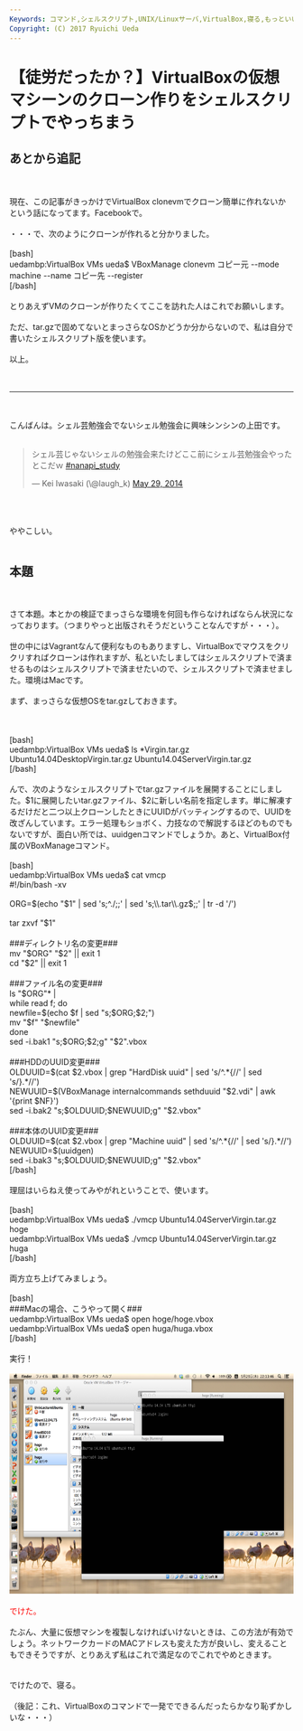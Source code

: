 ```yaml
---
Keywords: コマンド,シェルスクリプト,UNIX/Linuxサーバ,VirtualBox,寝る,もっといい方法ないですか？
Copyright: (C) 2017 Ryuichi Ueda
---
```


# 【徒労だったか？】VirtualBoxの仮想マシーンのクローン作りをシェルスクリプトでやっちまう
<h2>あとから追記</h2><br />
<br />
現在、この記事がきっかけでVirtualBox clonevmでクローン簡単に作れないかという話になってます。Facebookで。<br />
<br />
・・・で、次のようにクローンが作れると分かりました。<br />
<br />
[bash]<br />
uedambp:VirtualBox VMs ueda$ VBoxManage clonevm コピー元 --mode machine --name コピー先 --register<br />
[/bash]<br />
<br />
とりあえずVMのクローンが作りたくてここを訪れた人はこれでお願いします。<br />
<br />
ただ、tar.gzで固めてないとまっさらなOSかどうか分からないので、私は自分で書いたシェルスクリプト版を使います。<br />
<br />
以上。<br />
<br />
<br />
<hr /><br />
<br />
こんばんは。シェル芸勉強会でないシェル勉強会に興味シンシンの上田です。<br />
<br />
<blockquote class="twitter-tweet" data-partner="tweetdeck"><p>シェル芸じゃないシェルの勉強会来たけどここ前にシェル芸勉強会やったとこだｗ <a href="https://twitter.com/search?q=%23nanapi_study&amp;src=hash">#nanapi_study</a></p>&mdash; Kei Iwasaki (\@laugh_k) <a href="https://twitter.com/laugh_k/statuses/471959638506602496">May 29, 2014</a></blockquote><br />
<script async src="//platform.twitter.com/widgets.js" charset="utf-8"></script><br />
<br />
ややこしい。<br />
<br />
<h2>本題</h2><br />
<br />
さて本題。本とかの検証でまっさらな環境を何回も作らなければならん状況になっております。（つまりやっと出版されそうだということなんですが・・・）。<br />
<br />
世の中にはVagrantなんて便利なものもありますし、VirtualBoxでマウスをクリクリすればクローンは作れますが、私といたしましてはシェルスクリプトで済ませるものはシェルスクリプトで済ませたいので、シェルスクリプトで済ませました。環境はMacです。<br />
<br />
まず、まっさらな仮想OSをtar.gzしておきます。<br />
<br />
<!--more--><br />
<br />
[bash]<br />
uedambp:VirtualBox VMs ueda$ ls *Virgin.tar.gz<br />
Ubuntu14.04DesktopVirgin.tar.gz Ubuntu14.04ServerVirgin.tar.gz<br />
[/bash]<br />
<br />
んで、次のようなシェルスクリプトでtar.gzファイルを展開することにしました。$1に展開したいtar.gzファイル、$2に新しい名前を指定します。単に解凍するだけだと二つ以上クローンしたときにUUIDがバッティングするので、UUIDを改ざんしています。エラー処理もショボく、力技なので解説するほどのものでもないですが、面白い所では、uuidgenコマンドでしょうか。あと、VirtualBox付属のVBoxManageコマンド。<br />
<br />
[bash]<br />
uedambp:VirtualBox VMs ueda$ cat vmcp <br />
#!/bin/bash -xv<br />
<br />
ORG=$(echo &quot;$1&quot; | sed 's;^./;;' | sed 's;\\.tar\\.gz$;;' | tr -d '/')<br />
<br />
tar zxvf &quot;$1&quot;<br />
<br />
###ディレクトリ名の変更###<br />
mv &quot;$ORG&quot; &quot;$2&quot; || exit 1<br />
cd &quot;$2&quot; || exit 1<br />
<br />
###ファイル名の変更###<br />
ls &quot;$ORG&quot;* |<br />
while read f; do<br />
 newfile=$(echo $f | sed &quot;s;$ORG;$2;&quot;)<br />
 mv &quot;$f&quot; &quot;$newfile&quot;<br />
done<br />
sed -i.bak1 &quot;s;$ORG;$2;g&quot; &quot;$2&quot;.vbox<br />
<br />
###HDDのUUID変更###<br />
OLDUUID=$(cat $2.vbox | grep &quot;HardDisk uuid&quot; | sed 's/^.*{//' | sed 's/}.*//')<br />
NEWUUID=$(VBoxManage internalcommands sethduuid &quot;$2.vdi&quot; | awk '{print $NF}')<br />
sed -i.bak2 &quot;s;$OLDUUID;$NEWUUID;g&quot; &quot;$2.vbox&quot;<br />
<br />
###本体のUUID変更###<br />
OLDUUID=$(cat $2.vbox | grep &quot;Machine uuid&quot; | sed 's/^.*{//' | sed 's/}.*//')<br />
NEWUUID=$(uuidgen)<br />
sed -i.bak3 &quot;s;$OLDUUID;$NEWUUID;g&quot; &quot;$2.vbox&quot;<br />
[/bash]<br />
<br />
理屈はいらねえ使ってみやがれということで、使います。<br />
<br />
[bash]<br />
uedambp:VirtualBox VMs ueda$ ./vmcp Ubuntu14.04ServerVirgin.tar.gz hoge<br />
uedambp:VirtualBox VMs ueda$ ./vmcp Ubuntu14.04ServerVirgin.tar.gz huga<br />
[/bash]<br />
<br />
両方立ち上げてみましょう。<br />
<br />
[bash]<br />
###Macの場合、こうやって開く###<br />
uedambp:VirtualBox VMs ueda$ open hoge/hoge.vbox<br />
uedambp:VirtualBox VMs ueda$ open huga/huga.vbox<br />
[/bash]<br />
<br />
実行！<br />
<br />
<a href="スクリーンショット-2014-05-29-22.13.42.png"><img src="スクリーンショット-2014-05-29-22.13.42-1024x640.png" alt="スクリーンショット 2014-05-29 22.13.42" width="625" height="390" class="aligncenter size-large wp-image-3185" /></a><br />
<br />
<span style="color:red">でけた。</span><br />
<br />
たぶん、大量に仮想マシンを複製しなければいけないときは、この方法が有効でしょう。ネットワークカードのMACアドレスも変えた方が良いし、変えることもできそうですが、とりあえず私はこれで満足なのでこれでやめときます。<br />
<br />
<br />
でけたので、寝る。<br />
<br />
（後記：これ、VirtualBoxのコマンドで一発でできるんだったらかなり恥ずかしいな・・・）
